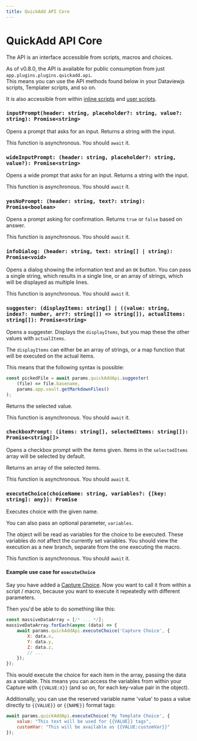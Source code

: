 ```yaml
---
title: QuickAdd API Core
---
```

# QuickAdd API Core

The API is an interface accessible from scripts, macros and choices.

As of v0.8.0, the API is available for public consumption from just `app.plugins.plugins.quickadd.api`.<br/>
This means you can use the API methods found below in your Dataviewjs scripts, Templater scripts, and so on.

It is also accessible from within [inline scripts](../InlineScripts.md) and [user scripts](../Choices/MacroChoice.md).

### `inputPrompt(header: string, placeholder?: string, value?: string): Promise<string>`
Opens a prompt that asks for an input. Returns a string with the input.

This function is asynchronous. You should ``await`` it.

### `wideInputPrompt: (header: string, placeholder?: string, value?): Promise<string>`
Opens a wide prompt that asks for an input. Returns a string with the input.

This function is asynchronous. You should ``await`` it.

### `yesNoPrompt: (header: string, text?: string): Promise<boolean>`
Opens a prompt asking for confirmation. Returns `true` or `false` based on answer.

This function is asynchronous. You should ``await`` it.

### `infoDialog: (header: string, text: string[] | string): Promise<void>`
Opens a dialog showing the information text and an `OK` button.
You can pass a single string, which results in a single line, or an array of strings, which will be displayed as multiple lines.

This function is asynchronous. You should ``await`` it.

### `suggester: (displayItems: string[] | ((value: string, index?: number, arr?: string[]) => string[]), actualItems: string[]): Promise<string>`
Opens a suggester. Displays the `displayItems`, but you map these the other values with `actualItems`.

The ``displayItems`` can either be an array of strings, or a map function that will be executed on the actual items.

This means that the following syntax is possible:
````js
const pickedFile = await params.quickAddApi.suggester(
    (file) => file.basename,
    params.app.vault.getMarkdownFiles()
);
````

Returns the selected value.

This function is asynchronous. You should ``await`` it.

### `checkboxPrompt: (items: string[], selectedItems: string[]): Promise<string[]>`
Opens a checkbox prompt with the items given. Items in the `selectedItems` array will be selected by default.

Returns an array of the selected items.

This function is asynchronous. You should ``await`` it.

### ``executeChoice(choiceName: string, variables?: {[key: string]: any}): Promise``
Executes choice with the given name.

You can also pass an optional parameter, ``variables``.

The object will be read as variables for the choice to be executed. These variables do _not_ affect the currently set variables.
You should view the execution as a new branch, separate from the one executing the macro.

This function is asynchronous. You should ``await`` it.

#### Example use case for `executeChoice`
Say you have added a [Capture Choice](../Choices/CaptureChoice.md). Now you want to call it from within a script / macro, because you want to execute it repeatedly with different parameters.

Then you'd be able to do something like this:
```js
const massiveDataArray = [/* ... */];
massiveDataArray.forEach(async (data) => {
    await params.quickAddApi.executeChoice('Capture Choice', {
        X: data.x,
        Y: data.y,
        Z: data.z,
        // ...
    });
});
```

This would execute the choice for each item in the array, passing the data as a variable. This means you can access the variables from within your Capture with `{{VALUE:X}}` (and so on, for each key-value pair in the object).

Additionally, you can use the reserved variable name 'value' to pass a value directly to `{{VALUE}}` or `{{NAME}}` format tags:

```js
await params.quickAddApi.executeChoice('My Template Choice', {
    value: "This text will be used for {{VALUE}} tags",
    customVar: "This will be available as {{VALUE:customVar}}"
});
```
